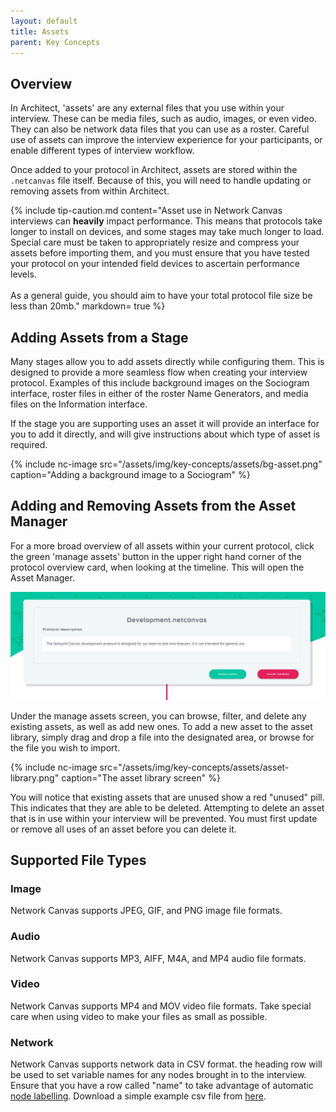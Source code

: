 ```yaml
---
layout: default
title: Assets
parent: Key Concepts
---
```

## Overview

In Architect, 'assets' are any external files that you use within your interview. These can be media files, such as audio, images, or even video. They can also be network data files that you can use as a roster. Careful use of assets can improve the interview experience for your participants, or enable different types of interview workflow.

Once added to your protocol in Architect, assets are stored within the `.netcanvas` file itself. Because of this, you will need to handle updating or removing assets from within Architect.

{% include tip-caution.md content="Asset use in Network Canvas interviews can **heavily** impact performance. This means that protocols take longer to install on devices, and some stages may take much longer to load. Special care must be taken to appropriately resize and compress your assets before importing them, and you must ensure that you have tested your protocol on your intended field devices to ascertain performance levels.<br><br>As a general guide, you should aim to have your total protocol file size be less than 20mb." markdown= true %}

## Adding Assets from a Stage

Many stages allow you to add assets directly while configuring them. This is designed to provide a more seamless flow when creating your interview protocol. Examples of this include background images on the Sociogram interface, roster files in either of the roster Name Generators, and media files on the Information interface.

If the stage you are supporting uses an asset it will provide an interface for you to add it directly, and will give instructions about which type of asset is required.

{% include nc-image src="/assets/img/key-concepts/assets/bg-asset.png" caption="Adding a background image to a Sociogram" %}

## Adding and Removing Assets from the Asset Manager

For a more broad overview of all assets within your current protocol, click the green 'manage assets' button in the upper right hand corner of the protocol overview card, when looking at the timeline. This will open the Asset Manager.

![image](/assets/img/key-concepts/assets/manage-assets-button.png)

Under the manage assets screen, you can browse, filter, and delete any existing assets, as well as add new ones. To add a new asset to the asset library, simply drag and drop a file into the designated area, or browse for the file you wish to import.

{% include nc-image src="/assets/img/key-concepts/assets/asset-library.png" caption="The asset library screen" %}

You will notice that existing assets that are unused show a red "unused" pill. This indicates that they are able to be deleted. Attempting to delete an asset that is in use within your interview will be prevented. You must first update or remove all uses of an asset before you can delete it.

## Supported File Types

### Image

Network Canvas supports JPEG, GIF, and PNG image file formats.

### Audio

Network Canvas supports MP3, AIFF, M4A, and MP4 audio file formats.

### Video

Network Canvas supports MP4 and MOV video file formats. Take special care when using video to make your files as small as possible.

### Network

Network Canvas supports network data in CSV format. the heading row will be used to set variable names for any nodes brought in to the interview. Ensure that you have a row called "name" to take advantage of automatic [node labelling](./node-labelling.md). Download a simple example csv file from [here](../../../assets/previousInterview.csv).
